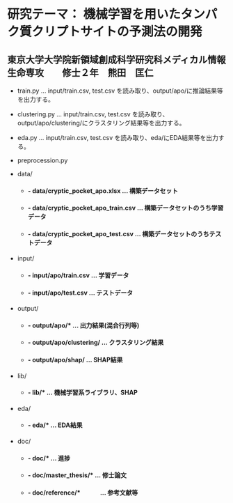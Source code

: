 
# 研究テーマ： 機械学習を用いたタンパク質クリプトサイトの予測法の開発

## 東京大学大学院新領域創成科学研究科メディカル情報生命専攻　　修士２年　熊田　匡仁


* train.py  ... input/train.csv, test.csv を読み取り、output/apo/に推論結果等を出力する。
* clustering.py  ... input/train.csv, test.csv を読み取り、output/apo/clustering/にクラスタリング結果等を出力する。
* eda.py ... input/train.csv, test.csv を読み取り、eda/にEDA結果等を出力する。
* preprocession.py


* data/
  * #### - data/cryptic_pocket_apo.xlsx       ...  構築データセット　
  * #### - data/cryptic_pocket_apo_train.csv  ...  構築データセットのうち学習データ 
  * #### - data/cryptic_pocket_apo_test.csv   ...  構築データセットのうちテストデータ 

* input/
  * #### - input/apo/train.csv  ...  学習データ
  * #### - input/apo/test.csv   ...  テストデータ

* output/
  * #### - output/apo/*             ...  出力結果(混合行列等)
  * #### - output/apo/clustering/   ...  クラスタリング結果
  * #### - output/apo/shap/         ...  SHAP結果

* lib/
  * #### - lib/*     ...  機械学習系ライブラリ、SHAP

* eda/
  * #### - eda/*                 ...  EDA結果

* doc/
  * #### - doc/*                 ...  進捗
  * #### - doc/master_thesis/*   ...  修士論文
  * #### - doc/reference/*  　　　...  参考文献等


    

